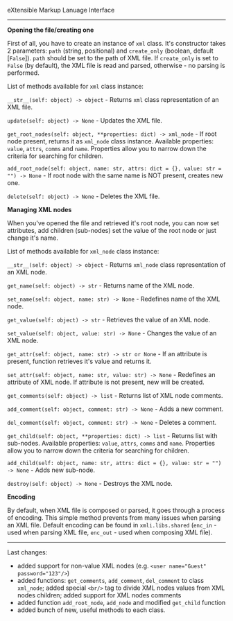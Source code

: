 eXtensible Markup Lanuage Interface

-----------------------------------

**Opening the file/creating one**

First of all, you have to create an instance of `xml` class. It's constructor takes 2 parameters: `path` (string, positional) and `create_only` (boolean, default [`False`]). `path` should be set to the path of XML file. If `create_only` is set to `False` (by default), the XML file is read and parsed, otherwise - no parsing is performed.

List of methods available for `xml` class instance:

`__str__(self: object) -> object` - Returns `xml` class representation of an XML file.

`update(self: object) -> None` - Updates the XML file.

`get_root_nodes(self: object, **properties: dict) -> xml_node` - If root node present, returns it as `xml_node` class instance. Available properties: `value`, `attrs`, `comms` and `name`. Properties allow you to narrow down the criteria for searching for children.

`add_root_node(self: object, name: str, attrs: dict = {}, value: str = "") -> None` - If root node with the same name is NOT present, creates new one.

`delete(self: object) -> None` - Deletes the XML file.

**Managing XML nodes**

When you've opened the file and retrieved it's root node, you can now set attributes, add children (sub-nodes) set the value of the root node or just change it's name.

List of methods available for `xml_node` class instance:

`__str__(self: object) -> object` - Returns `xml_node` class representation of an XML node.

`get_name(self: object) -> str` - Returns name of the XML node.

`set_name(self: object, name: str) -> None` - Redefines name of the XML node.

`get_value(self: object) -> str` - Retrieves the value of an XML node.

`set_value(self: object, value: str) -> None` - Changes the value of an XML node.

`get_attr(self: object, name: str) -> str or None` - If an attribute is present, function retrieves it's value and returns it.

`set_attr(self: object, name: str, value: str) -> None` - Redefines an attribute of XML node. If attribute is not present, new will be created.

`get_comments(self: object) -> list` - Returns list of XML node comments.

`add_comment(self: object, comment: str) -> None` - Adds a new comment.

`del_comment(self: object, comment: str) -> None` - Deletes a comment.

`get_child(self: object, **properties: dict) -> list` - Returns list with sub-nodes. Available properties: `value`, `attrs`, `comms` and `name`. Properties allow you to narrow down the criteria for searching for children.

`add_child(self: object, name: str, attrs: dict = {}, value: str = "") -> None` - Adds new sub-node.

`destroy(self: object) -> None` - Destroys the XML node.

**Encoding**

By default, when XML file is composed or parsed, it goes through a process of encoding. This simple method prevents from many issues when parsing an XML file. Default encoding can be found in `xmli.libs.shared` (`enc_in` - used when parsing XML file, `enc_out` - used when composing XML file).

---------------------------------------------------------------------------------------------------------------------

Last changes:

* added support for non-value XML nodes (e.g. `<user name="Guest" password="123"/>`)
* added functions: `get_comments`, `add_comment`, `del_comment` to class `xml_node`; added special `<br/>` tag to divide XML nodes values from XML nodes children; added support for XML nodes comments
* added function `add_root_node`, `add_node` and modified `get_child` function
* added bunch of new, useful methods to each class.
